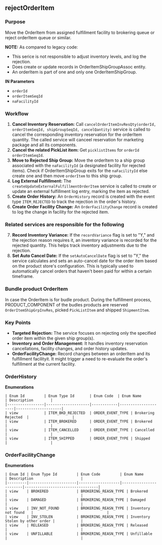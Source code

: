 ## rejectOrderItem

### Purpose
Move the OrderItem from assigned fulfillment facility to brokering queue or reject orderItem queue or similar. 

**NOTE:** As compared to legacy code:
* This serice is not responsible to adjust inventory levels, and log the rejection.
* Does create or update records in OrderItemShipGroupAssoc entity.
* An orderItem is part of one and only one OrderItemShipGroup. 

**IN Parameters**
* `orderId`
* `orderItemSeqId`
* `naFacilityId`


### Workflow

1.  **Cancel Inventory Reservation:** Call `cancelOrderItemInvResQty(orderId, orderItemSeqId, shipGroupSeqId, cancelQantity)` service is called to cancel the corresponding inventory reservation for the orderItem quantity. The called service will canceel reservation for marketing package and all its components. 
2.  **Cancel the related PickList item:** Get `picklistItems` for `orderId` `orderItemSeqId`. 
3.  **Move to Rejected Ship Group:** Move the orderItem to a ship group associated with the `naFacilityId` (a designated facility for rejected items). Check if OrderItemShipGroup exits for the `naFacilityId` else create one and then move `orderItem` to this ship group. 
4.  **Log External Fulfillment:** The `createUpdateExternalFulfillmentOrderItem` service is called to create or update an external fulfillment log entry, marking the item as rejected.
5.  **Create Order History:** An `OrderHistory` record is created with the event type `ITEM_REJECTED` to track the rejection in the order's history.
6.  **Create Order Facility Change:** An `OrderFacilityChange` record is created to log the change in facility for the rejected item.

### Related services are responsible for the following

7.  **Record Inventory Variance:** If the `recordVariance` flag is set to "Y," and the rejection reason requires it, an inventory variance is recorded for the rejected quantity. This helps track inventory adjustments due to the rejection.
8.  **Set Auto Cancel Date:** If the `setAutoCancelDate` flag is set to "Y," the service calculates and sets an auto-cancel date for the order item based on the product store's configuration. This is typically used to automatically cancel orders that haven't been paid for within a certain timeframe.

### Bundle product OrderItem

In case the OrderItem is for budle product. During the fulfillment process, PRODUCT_COMPONENT of the budles products are reserved `OrderItemShipGrpInvRes`,  picked `PickListItem` and shipped `ShipmentItem`.





### Key Points

*   **Targeted Rejection:** The service focuses on rejecting only the specified order item within the given ship group(s).
*   **Inventory and Order Management:** It handles inventory reservation cancellations, facility changes, and order history updates.
*   **OrderFacilityChange:** Record changes between an orderItem and its fulfillment facilityit. It might trigger a need to re-evaluate the order's fulfillment at the current facility.




### **OrderHistory**
  **Enumerations**
```
| Enum Id         | Enum Type Id       | Enum Code  | Enum Name           | Description        |
|-----------------|--------------------|------------|---------------------|---------------------|
| view            | ITEM_BKD_REJECTED  | ORDER_EVENT_TYPE | Brokering Rejected  |                    |
| view            | ITEM_BROKERED      | ORDER_EVENT_TYPE | Brokered            |                    |
| view            | ITEM_CANCELLED     | ORDER_EVENT_TYPE | Cancelled           |                    |
| view            | ITEM_SHIPPED       | ORDER_EVENT_TYPE | Shipped             |                    |
```

### **OrderFacilityChange**
  **Enumerations**

```
| Enum Id | Enum Type Id         | Enum Code         | Enum Name              | Description                      |
|---------|----------------------|-------------------|------------------------|----------------------------------|
| view    | BROKERED             | BROKERING_REASN_TYPE | Brokered              |                                  |
| view    | DAMAGED              | BROKERING_REASN_TYPE | Damaged               |                                  |
| view    | INV_NOT_FOUND        | BROKERING_REASN_TYPE | Inventory not found   |                                  |
| view    | INV_STOLEN           | BROKERING_REASN_TYPE | Inventory Stolen by other order |            |
| view    | RELEASED             | BROKERING_REASN_TYPE | Released              |                                  |
| view    | UNFILLABLE           | BROKERING_REASN_TYPE | Unfillable            |                                  |
```


